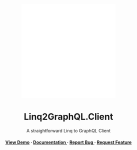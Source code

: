 <div align='center'>

<img src=https://raw.githubusercontent.com/Linq2GraphQL/Linq2GraphQL.Client/main/Logo.svg alt="logo" width=300 height=300 />

<h1>Linq2GraphQL.Client</h1>
<p>A straightforward Linq to GraphQL Client</p>

<h4> <a href=https://linq2graphql.com/>View Demo</a> <span> · </span> <a href="https://github.com/Linq2GraphQL/Linq2GraphQL.Client/blob/master/README.md"> Documentation </a> <span> · </span> <a href="https://github.com/Linq2GraphQL/Linq2GraphQL.Client/issues"> Report Bug </a> <span> · </span> <a href="https://github.com/Linq2GraphQL/Linq2GraphQL.Client/issues"> Request Feature </a> </h4>

</div>
